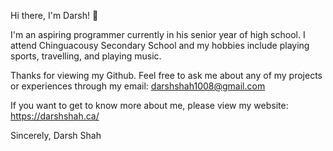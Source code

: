 Hi there, I'm Darsh! 👋

I'm an aspiring programmer currently in his senior year of high school. I attend Chinguacousy Secondary School and my hobbies include playing sports, travelling, and playing music.

Thanks for viewing my Github. Feel free to ask me about any of my projects or experiences through my email: darshshah1008@gmail.com

If you want to get to know more about me, please view my website: https://darshshah.ca/

Sincerely,
Darsh Shah
